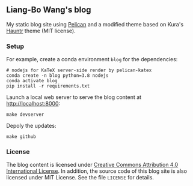 ## Liang-Bo Wang's blog
My static blog site using [Pelican] and a modified theme based on Kura's [Hauntr] theme (MIT license).

[Pelican]: https://blog.getpelican.com/
[Hauntr]: https://kura.github.io/hauntr/


### Setup
For example, create a conda environment `blog` for the dependencies:

    # nodejs for KaTeX server-side render by pelican-katex
    conda create -n blog python=3.8 nodejs
    conda activate blog
    pip install -r requirements.txt

Launch a local web server to serve the blog content at <http://localhost:8000>:

    make devserver

Depoly the updates:

    make github


### License
The blog content is licensed under [Creative Commons Attribution 4.0 International License][CC BY 4.0]. In addition, the source code of this blog site is also licensed under MIT License. See the file `LICENSE` for details.

[CC BY 4.0]: https://creativecommons.org/licenses/by/4.0/
